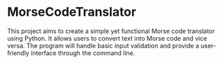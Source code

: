 # MorseCodeTranslator
This project aims to create a simple yet functional Morse code translator using Python. It allows users to convert text into Morse code and vice versa. The program will handle basic input validation and provide a user-friendly interface through the command line.
